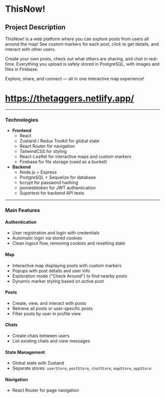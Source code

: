 # ThisNow!

## Project Description

ThisNow! is a web platform where you can explore posts from users all around the map! See custom markers for each post, click to get details, and interact with other users.

Create your own posts, check out what others are sharing, and chat in real-time. Everything you upload is safely stored in PostgreSQL, with images and files in Firebase.

Explore, share, and connect — all in one interactive map experience!

# https://thetaggers.netlify.app/

---



### Technologies
- **Frontend**
  - React
  - Zustand / Redux Toolkit for global state
  - React Router for navigation
  - TailwindCSS for styling
  - React-Leaflet for interactive maps and custom markers
  - Firebase for file storage (used as a bucket)
- **Backend**
  - Node.js + Express
  - PostgreSQL + Sequelize for database
  - bcrypt for password hashing
  - jsonwebtoken for JWT authentication
  - Supertest for backend API tests

---

### Main Features

#### Authentication
- User registration and login with credentials
- Automatic login via stored cookies
- Clean logout flow, removing cookies and resetting state

#### Map
- Interactive map displaying posts with custom markers
- Popups with post details and user info
- Exploration mode ("Check Around") to find nearby posts
- Dynamic marker styling based on active post

#### Posts
- Create, view, and interact with posts
- Retrieve all posts or user-specific posts
- Filter posts by user in profile view

#### Chats
- Create chats between users
- List existing chats and view messages

#### State Management
- Global state with Zustand
- Separate stores: `userStore`, `postStore`, `chatStore`, `mapStore`, `appStore`

#### Navigation
- React Router for page navigation

